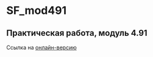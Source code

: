# SF_mod491
## Практическая работа, модуль 4.91

Ссылка на [онлайн-версию](https://webmedium.dev/SF/index.html)
